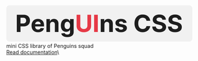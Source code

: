 ![PengUIns CSS](res/logo.png)\
mini CSS library of Penguins squad\
[Read documentation](https://itba-penguins.github.io/penguins-css/penguins-ui-docs.html)\

